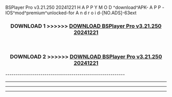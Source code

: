  BSPlayer Pro v3.21.250 20241221  H A P P Y M O D ^download^APK- A P P -IOS^mod^premium^unlocked-for A n d r o i d-[NO.ADS]-63ext



<div align="center">

<h3>DOWNLOAD 1 >>>>>> <a href="https://en-mod.web.app/?en= BSPlayer Pro v3.21.250 20241221 ">DOWNLOAD BSPlayer Pro v3.21.250 20241221  </a></h3><br>

<h3>DOWNLOAD 2 >>>>>> <a href="https://en-mod.web.app/?en= BSPlayer Pro v3.21.250 20241221 ">DOWNLOAD BSPlayer Pro v3.21.250 20241221  </a></h3>

</div>
----------------------------------------------------------

----------------------------------------------------------

----------------------------------------------------------

----------------------------------------------------------



